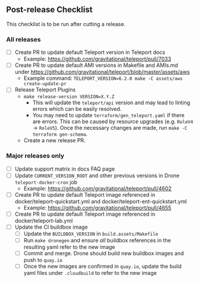 ## Post-release Checklist

This checklist is to be run after cutting a release.

### All releases

- [ ] Create PR to update default Teleport version in Teleport docs
  - Example: https://github.com/gravitational/teleport/pull/7033
- [ ] Create PR to update default AMI versions in Makefile and AMIs.md under https://github.com/gravitational/teleport/blob/master/assets/aws
  - Example command: `TELEPORT_VERSION=6.2.0 make -C assets/aws create-update-pr`
- [ ] Release Teleport Plugins
  - `make release-version VERSION=X.Y.Z`
    - This will update the `teleport/api` version and may lead to linting errors which can be easily resolved.
    - You may need to update `terraform/gen_teleport.yaml` if there are errors. This can be caused by resource
    upgrades (e.g. `RoleV4` -> `RoleV5`). Once the necessary changes are made, run `make -C terraform gen-schema`.
  - Create a new release PR.

### Major releases only

- [ ] Update support matrix in docs FAQ page
- [ ] Update `CURRENT_VERSION_ROOT` and other previous versions in Drone `teleport-docker-cron` job
  - Example: https://github.com/gravitational/teleport/pull/4602
- [ ] Create PR to update default Teleport image referenced in docker/teleport-quickstart.yml and docker/teleport-ent-quickstart.yml
  - Example: https://github.com/gravitational/teleport/pull/4655
- [ ] Create PR to update default Teleport image referenced in docker/teleport-lab.yml
- [ ] Update the CI buildbox image
  - [ ] Update the `BUILDBOX_VERSION` in `build.assets/Makefile`
  - [ ] Run `make dronegen` and ensure _all_ buildbox references in the resulting yaml refer to the new image
  - [ ] Commit and merge. Drone should build new buildbox images and push to `quay.io`
  - [ ] Once the new images are confirmed in `quay.io`, update the build yaml files under `.cloudbuild` to refer to the new image
